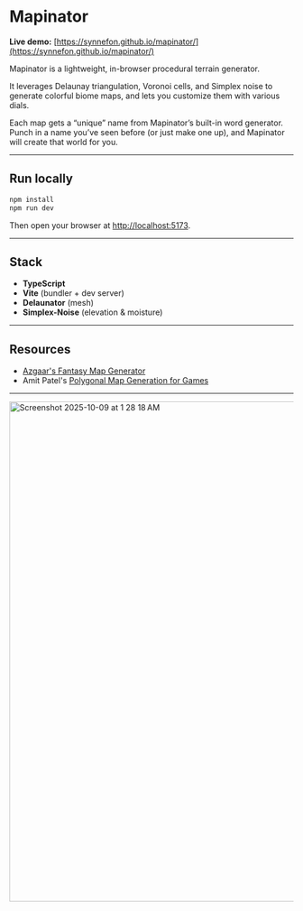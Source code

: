 # Mapinator  
**Live demo:** [https://synnefon.github.io/mapinator/](https://synnefon.github.io/mapinator/)

Mapinator is a lightweight, in-browser procedural terrain generator.

It leverages Delaunay triangulation, Voronoi cells, and Simplex noise to generate colorful biome maps, and lets you customize them with various dials.

Each map gets a “unique” name from Mapinator’s built-in word generator. Punch in a name you’ve seen before (or just make one up), and Mapinator will create that world for you.

---

## Run locally

```bash
npm install
npm run dev
```

Then open your browser at [http://localhost:5173](http://localhost:5173).

---

## Stack

- **TypeScript**  
- **Vite** (bundler + dev server)  
- **Delaunator** (mesh)  
- **Simplex-Noise** (elevation & moisture)  

---

## Resources

- [Azgaar's Fantasy Map Generator](https://github.com/Azgaar/Fantasy-Map-Generator?tab=readme-ov-file)
- Amit Patel's [Polygonal Map Generation for Games](http://www-cs-students.stanford.edu/~amitp/game-programming/polygon-map-generation/)

---


<img width="1673" height="887" alt="Screenshot 2025-10-09 at 1 28 18 AM" src="https://github.com/user-attachments/assets/d75a80bc-ad57-4063-a2bc-691ea944421f" />


